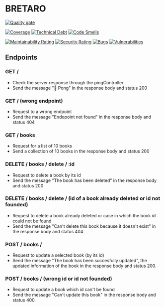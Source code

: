 # BRETARO

[![Quality gate](https://sonarcloud.io/api/project_badges/quality_gate?project=caminolosada_BRETARO-Back)](https://sonarcloud.io/summary/new_code?id=caminolosada_BRETARO-Back)

[![Coverage](https://sonarcloud.io/api/project_badges/measure?project=caminolosada_BRETARO-Back&metric=coverage)](https://sonarcloud.io/summary/new_code?id=caminolosada_BRETARO-Back)
[![Technical Debt](https://sonarcloud.io/api/project_badges/measure?project=caminolosada_BRETARO-Back&metric=sqale_index)](https://sonarcloud.io/summary/new_code?id=caminolosada_BRETARO-Back)
[![Code Smells](https://sonarcloud.io/api/project_badges/measure?project=caminolosada_BRETARO-Back&metric=code_smells)](https://sonarcloud.io/summary/new_code?id=caminolosada_BRETARO-Back)

[![Maintainability Rating](https://sonarcloud.io/api/project_badges/measure?project=caminolosada_BRETARO-Back&metric=sqale_rating)](https://sonarcloud.io/summary/new_code?id=caminolosada_BRETARO-Back)
[![Security Rating](https://sonarcloud.io/api/project_badges/measure?project=caminolosada_BRETARO-Back&metric=security_rating)](https://sonarcloud.io/summary/new_code?id=caminolosada_BRETARO-Back)
[![Bugs](https://sonarcloud.io/api/project_badges/measure?project=caminolosada_BRETARO-Back&metric=bugs)](https://sonarcloud.io/summary/new_code?id=caminolosada_BRETARO-Back)
[![Vulnerabilities](https://sonarcloud.io/api/project_badges/measure?project=caminolosada_BRETARO-Back&metric=vulnerabilities)](https://sonarcloud.io/summary/new_code?id=caminolosada_BRETARO-Back)

## Endpoints

### GET /

- Check the server response through the pingController
- Send the message "🏓 Pong" in the response body and status 200

### GET / (wrong endpoint)

- Request to a wrong endpoint
- Send the message "Endopoint not found" in the response body and status 404

### GET / books

- Request for a list of 10 books
- Send a collection of 10 books in the response body and status 200

### DELETE / books / delete / :id

- Request to delete a book by its id
- Send the message "The book has been deleted" in the response body and status 200

### DELETE / books / delete / (id of a book already deleted or id not founded)

- Request to delete a book already deleted or case in which the book id could not be found
- Send the message "Can't delete this book because it doesn't exist" in the response body and status 404

### POST / books /

- Request to update a selected book (by its id)
- Send the message "The book has been succesfully updated", the updated information of the book in the response body and status 200.

### POST / books / (wrong id or id not founded)

- Request to update a book which id can't be found
- Send the message "Can't update this book" in the response body and status 400.

